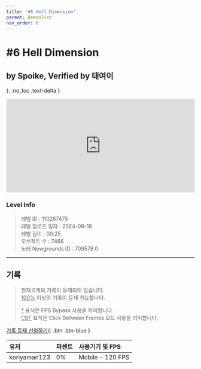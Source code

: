 ```yaml
---   
title: '#6 Hell Dimension'   
parent: Demonlist   
nav_order: 6   
---
```

# #6 Hell Dimension   
## by Spoike, Verified by 태여이   
{: .no_toc .text-delta }   
<p>
<iframe allow="accelerometer; autoplay; clipboard-write; encrypted-media; gyroscope; picture-in-picture" allowfullscreen="true" frameborder="0" height="250px" src="https://www.youtube.com/embed/xOszUkXTTbQ" width="100%"></iframe>
</p>

### Level Info
> 레벨 ID : 110267475   
> 레벨 업로드 일자 : 2024-09-18   
> 레벨 길이 : 00:25   
> 오브젝트 수 : 7466   
> 노래 Newgrounds ID : 709578.0   




---

## 기록   

> 현재 0개의 기록이 등재되어 있습니다.  
> <U>100%</U> 이상의 기록이 등재 가능합니다. 
>    
> <U>*</U> 표식은 FPS Bypass 사용을 의미합니다.   
> <U>CBF</U>  표식은 Click Between Frames 모드 사용을 의미합니다.   

[기록 등재 신청하기](https://gmdquackforum.site/submit.html){: .btn .btn-blue }   

| 유저         | 퍼센트             | 사용기기 및 FPS |   
|:-------------|:------------------|:---------------|   
| koriyaman123  | 0%               | Mobile - 120 FPS |   
